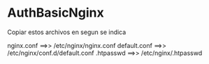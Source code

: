 # AuthBasicNginx
Copiar estos archivos en segun se indica


nginx.conf     ==>>   /etc/nginx/nginx.conf
default.conf   ==>>   /etc/nginx/conf.d/default.conf
.htpasswd      ==>>   /etc/nginx/.htpasswd
